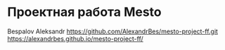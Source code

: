 # Проектная работа Mesto
Bespalov Aleksandr
https://github.com/AlexandrBes/mesto-project-ff.git
https://alexandrbes.github.io/mesto-project-ff/
